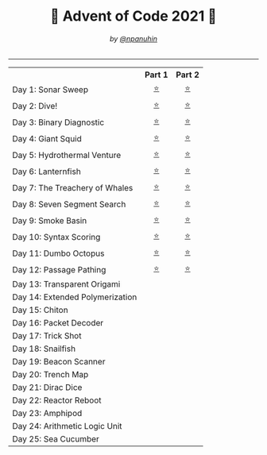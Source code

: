 <h1 align="center">🎄 Advent of Code 2021 🎄</h1>
<h6 align="center">by <a href="https://github.com/npanuhin">@npanuhin</a></h6>

<!-- <div align="center">
    <img src="../docs/2021/AoC.min.svg">
</div> -->

---

<!-- Solved table start -->
<table>
	<tr>
		<th></th>
		<th>Part 1</th>
		<th>Part 2</th>
	</tr>
	<tr>
		<td>Day 1: Sonar Sweep</td>
		<td align="center"><a href="./Day%2001/part1.py">⭐</a></td>
		<td align="center"><a href="./Day%2001/part2.py">⭐</a></td>
	</tr>
	<tr>
		<td>Day 2: Dive!</td>
		<td align="center"><a href="./Day%2002/part1.py">⭐</a></td>
		<td align="center"><a href="./Day%2002/part2.py">⭐</a></td>
	</tr>
	<tr>
		<td>Day 3: Binary Diagnostic</td>
		<td align="center"><a href="./Day%2003/part1.py">⭐</a></td>
		<td align="center"><a href="./Day%2003/part2.py">⭐</a></td>
	</tr>
	<tr>
		<td>Day 4: Giant Squid</td>
		<td align="center"><a href="./Day%2004/part1.py">⭐</a></td>
		<td align="center"><a href="./Day%2004/part2.py">⭐</a></td>
	</tr>
	<tr>
		<td>Day 5: Hydrothermal Venture</td>
		<td align="center"><a href="./Day%2005/part1.py">⭐</a></td>
		<td align="center"><a href="./Day%2005/part2.py">⭐</a></td>
	</tr>
	<tr>
		<td>Day 6: Lanternfish</td>
		<td align="center"><a href="./Day%2006/part1.py">⭐</a></td>
		<td align="center"><a href="./Day%2006/part2.py">⭐</a></td>
	</tr>
	<tr>
		<td>Day 7: The Treachery of Whales</td>
		<td align="center"><a href="./Day%2007/part1.py">⭐</a></td>
		<td align="center"><a href="./Day%2007/part2.py">⭐</a></td>
	</tr>
	<tr>
		<td>Day 8: Seven Segment Search</td>
		<td align="center"><a href="./Day%2008/part1.py">⭐</a></td>
		<td align="center"><a href="./Day%2008/part2.py">⭐</a></td>
	</tr>
	<tr>
		<td>Day 9: Smoke Basin</td>
		<td align="center"><a href="./Day%2009/part1.py">⭐</a></td>
		<td align="center"><a href="./Day%2009/part2.py">⭐</a></td>
	</tr>
	<tr>
		<td>Day 10: Syntax Scoring</td>
		<td align="center"><a href="./Day%2010/part1.py">⭐</a></td>
		<td align="center"><a href="./Day%2010/part2.py">⭐</a></td>
	</tr>
	<tr>
		<td>Day 11: Dumbo Octopus</td>
		<td align="center"><a href="./Day%2011/part1.py">⭐</a></td>
		<td align="center"><a href="./Day%2011/part2.py">⭐</a></td>
	</tr>
	<tr>
		<td>Day 12: Passage Pathing</td>
		<td align="center"><a href="./Day%2012/part1.py">⭐</a></td>
		<td align="center"><a href="./Day%2012/part2.py">⭐</a></td>
	</tr>
	<tr>
		<td>Day 13: Transparent Origami</td>
		<td align="center"></td>
		<td align="center"></td>
	</tr>
	<tr>
		<td>Day 14: Extended Polymerization</td>
		<td align="center"></td>
		<td align="center"></td>
	</tr>
	<tr>
		<td>Day 15: Chiton</td>
		<td align="center"></td>
		<td align="center"></td>
	</tr>
	<tr>
		<td>Day 16: Packet Decoder</td>
		<td align="center"></td>
		<td align="center"></td>
	</tr>
	<tr>
		<td>Day 17: Trick Shot</td>
		<td align="center"></td>
		<td align="center"></td>
	</tr>
	<tr>
		<td>Day 18: Snailfish</td>
		<td align="center"></td>
		<td align="center"></td>
	</tr>
	<tr>
		<td>Day 19: Beacon Scanner</td>
		<td align="center"></td>
		<td align="center"></td>
	</tr>
	<tr>
		<td>Day 20: Trench Map</td>
		<td align="center"></td>
		<td align="center"></td>
	</tr>
	<tr>
		<td>Day 21: Dirac Dice</td>
		<td align="center"></td>
		<td align="center"></td>
	</tr>
	<tr>
		<td>Day 22: Reactor Reboot</td>
		<td align="center"></td>
		<td align="center"></td>
	</tr>
	<tr>
		<td>Day 23: Amphipod</td>
		<td align="center"></td>
		<td align="center"></td>
	</tr>
	<tr>
		<td>Day 24: Arithmetic Logic Unit</td>
		<td align="center"></td>
		<td align="center"></td>
	</tr>
	<tr>
		<td>Day 25: Sea Cucumber</td>
		<td colspan="2" align="center"></td>
	</tr>
</table>
<!-- Solved table end -->

<!-- |                                               |                           |                          |
|  Total:                                       |           25/25           |          25/25           | -->

